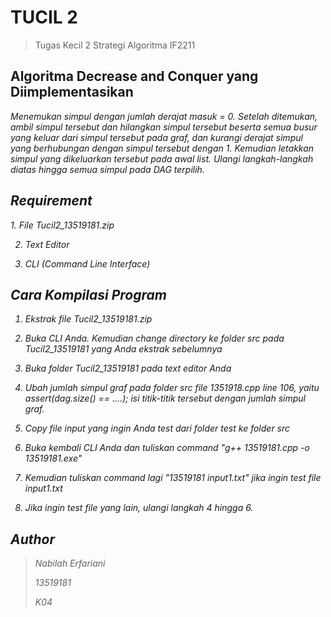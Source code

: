 # TUCIL 2 
> Tugas Kecil 2 Strategi Algoritma IF2211

## Algoritma Decrease and Conquer yang Diimplementasikan
<i> Menemukan simpul dengan jumlah derajat masuk = 0. Setelah ditemukan, ambil simpul tersebut dan hilangkan simpul tersebut beserta semua busur yang keluar dari simpul tersebut pada graf, dan kurangi derajat simpul yang berhubungan dengan simpul tersebut dengan 1. Kemudian letakkan simpul yang dikeluarkan tersebut pada awal list. Ulangi langkah-langkah diatas hingga semua simpul pada DAG terpilih.

## Requirement
<i>
1. File Tucil2_13519181.zip

2. Text Editor

3. CLI (Command Line Interface)

## Cara Kompilasi Program
1. Ekstrak file Tucil2_13519181.zip

2. Buka CLI Anda. Kemudian change directory ke folder src pada Tucil2_13519181 yang Anda ekstrak sebelumnya

3. Buka folder Tucil2_13519181 pada text editor Anda

4. Ubah jumlah simpul graf pada folder src file 1351918.cpp line 106, yaitu assert(dag.size() == ....); isi titik-titik tersebut dengan jumlah simpul graf.

5. Copy file input yang ingin Anda test dari folder test ke folder src

5. Buka kembali CLI Anda dan tuliskan command "g++ 13519181.cpp -o 13519181.exe"

6. Kemudian tuliskan command lagi "13519181 input1.txt" jika ingin test file input1.txt

7. Jika ingin test file yang lain, ulangi langkah 4 hingga 6.


## Author
 
> Nabilah Erfariani 
> 
> 13519181
> 
> K04


